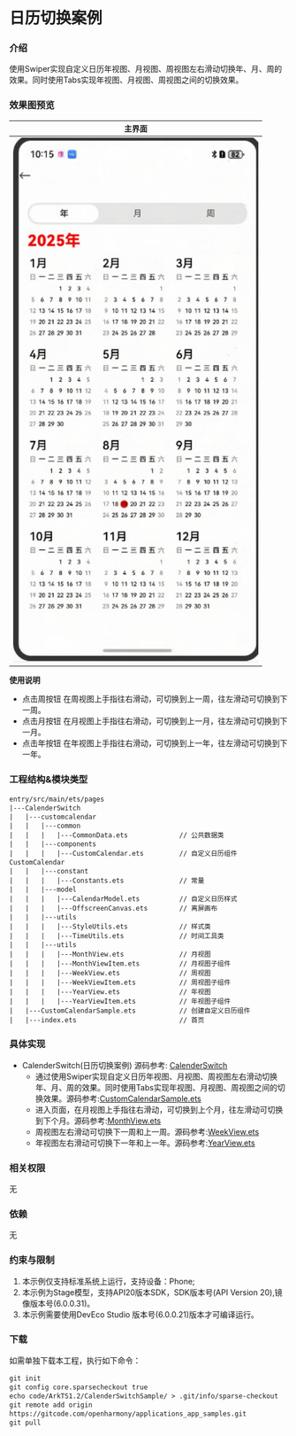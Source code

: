 
# 日历切换案例

### 介绍
使用Swiper实现自定义日历年视图、月视图、周视图左右滑动切换年、月、周的效果。同时使用Tabs实现年视图、月视图、周视图之间的切换效果。
### 效果图预览
| 主界面                  |
|------------------------|
| ![main](entry/src/main/resources/base/media/main.png) |  

**使用说明**
  * 点击周按钮 在周视图上手指往右滑动，可切换到上一周，往左滑动可切换到下一周。
  * 点击月按钮 在月视图上手指往右滑动，可切换到上一月，往左滑动可切换到下一月。
  * 点击年按钮 在年视图上手指往右滑动，可切换到上一年，往左滑动可切换到下一年。

### 工程结构&模块类型

```
entry/src/main/ets/pages
|---CalenderSwitch
|   |---customcalendar
|   |   |---common
|   |   |   |---CommonData.ets             // 公共数据类
|   |   |---components
|   |   |   |---CustomCalendar.ets         // 自定义日历组件CustomCalendar
|   |   |---constant
|   |   |   |---Constants.ets              // 常量
|   |   |---model
|   |   |   |---CalendarModel.ets          // 自定义日历样式
|   |   |   |---OffscreenCanvas.ets        // 离屏画布
|   |   |---utils
|   |   |   |---StyleUtils.ets             // 样式类
|   |   |   |---TimeUtils.ets              // 时间工具类
|   |   |---utils
|   |   |   |---MonthView.ets              // 月视图
|   |   |   |---MonthViewItem.ets          // 月视图子组件
|   |   |   |---WeekView.ets               // 周视图
|   |   |   |---WeekViewItem.ets           // 周视图子组件
|   |   |   |---YearView.ets               // 年视图
|   |   |   |---YearViewItem.ets           // 年视图子组件            
|   |---CustomCalendarSample.ets           // 创建自定义日历组件
|   |---index.ets                          // 首页
```

### 具体实现

* CalenderSwitch(日历切换案例) 源码参考: [CalenderSwitch](entry/src/main/ets/pages/CalenderSwitch)
  * 通过使用Swiper实现自定义日历年视图、月视图、周视图左右滑动切换年、月、周的效果。同时使用Tabs实现年视图、月视图、周视图之间的切换效果。源码参考:[CustomCalendarSample.ets](entry/src/main/ets/pages/CalenderSwitch/CustomCalendarSample.ets)
  * 进入页面，在月视图上手指往右滑动，可切换到上个月，往左滑动可切换到下个月。源码参考:[MonthView.ets](entry/src/main/ets/pages/CalenderSwitch/customcalendar/view/MonthView.ets)
  * 周视图左右滑动可切换下一周和上一周。源码参考:[WeekView.ets](entry/src/main/ets/pages/CalenderSwitch/customcalendar/view/WeekView.ets)
  * 年视图左右滑动可切换下一年和上一年。源码参考:[YearView.ets](entry/src/main/ets/pages/CalenderSwitch/customcalendar/view/YearView.ets)


### 相关权限

无

### 依赖

无

### 约束与限制

1. 本示例仅支持标准系统上运行，支持设备：Phone;
2. 本示例为Stage模型，支持API20版本SDK，SDK版本号(API Version 20),镜像版本号(6.0.0.31)。
3. 本示例需要使用DevEco Studio 版本号(6.0.0.21)版本才可编译运行。

### 下载

如需单独下载本工程，执行如下命令：

```
git init
git config core.sparsecheckout true
echo code/ArkTS1.2/CalenderSwitchSample/ > .git/info/sparse-checkout
git remote add origin https://gitcode.com/openharmony/applications_app_samples.git
git pull
```